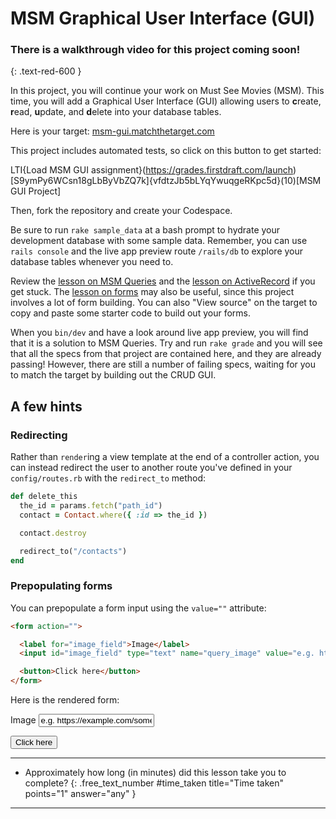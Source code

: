 # MSM Graphical User Interface (GUI)

### There is a walkthrough video for this project coming soon!
{: .text-red-600 }

In this project, you will continue your work on Must See Movies (MSM). This time, you will add a Graphical User Interface (GUI) allowing users to **c**reate, **r**ead, **u**pdate, and **d**elete into your database tables.

Here is your target: [msm-gui.matchthetarget.com](https://msm-gui.matchthetarget.com/)

This project includes automated tests, so click on this button to get started:

LTI{Load MSM GUI assignment}(https://grades.firstdraft.com/launch)[S9ymPy6WCsn18gLbByVbZQ7k]{vfdtzJb5bLYqYwuqgeRKpc5d}(10)[MSM GUI Project]

Then, fork the repository and create your Codespace.

Be sure to run `rake sample_data` at a bash prompt to hydrate your development database with some sample data. Remember, you can use `rails console` and the live app preview route `/rails/db` to explore your database tables whenever you need to. 

Review the [lesson on MSM Queries](https://learn.firstdraft.com/lessons/126) and the [lesson on ActiveRecord](https://learn.firstdraft.com/lessons/127) if you get stuck. The [lesson on forms](https://learn.firstdraft.com/lessons/102) may also be useful, since this project involves a lot of form building. You can also "View source" on the target to copy and paste some starter code to build out your forms.

When you `bin/dev` and have a look around live app preview, you will find that it is a solution to MSM Queries. Try and run `rake grade` and you will see that all the specs from that project are contained here, and they are already passing! However, there are still a number of failing specs, waiting for you to match the target by building out the CRUD GUI.

## A few hints

### Redirecting

Rather than `render`ing a view template at the end of a controller action, you can instead redirect the user to another route you've defined in your `config/routes.rb` with the `redirect_to` method:

```ruby
def delete_this
  the_id = params.fetch("path_id")
  contact = Contact.where({ :id => the_id })

  contact.destroy

  redirect_to("/contacts")
end
```

### Prepopulating forms

You can prepopulate a form input using the `value=""` attribute:

```html
<form action="">

  <label for="image_field">Image</label>
  <input id="image_field" type="text" name="query_image" value="e.g. https://example.com/some_image.jpg">

  <button>Click here</button>	
</form>
```

Here is the rendered form:

<form action="">

  <label for="image_field">Image</label>
  <input id="image_field" type="text" name="query_image" value="e.g. https://example.com/some_image.jpg">

  <button>Click here</button>	
</form>


---

- Approximately how long (in minutes) did this lesson take you to complete?
{: .free_text_number #time_taken title="Time taken" points="1" answer="any" }
	
---
